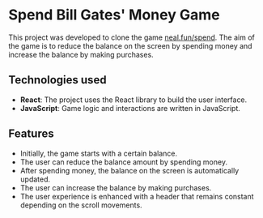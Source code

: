 # Spend Bill Gates' Money Game

This project was developed to clone the game [neal.fun/spend](https://neal.fun/spend/). The aim of the game is to reduce the balance on the screen by spending money and increase the balance by making purchases.

## Technologies used

- **React**: The project uses the React library to build the user interface.
- **JavaScript**: Game logic and interactions are written in JavaScript.

## Features

- Initially, the game starts with a certain balance.
- The user can reduce the balance amount by spending money.
- After spending money, the balance on the screen is automatically updated.
- The user can increase the balance by making purchases.
- The user experience is enhanced with a header that remains constant depending on the scroll movements.


